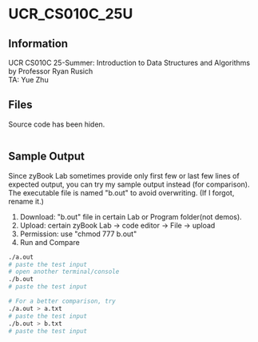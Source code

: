 # UCR_CS010C_25U
## Information
UCR CS010C 25-Summer: Introduction to Data Structures and Algorithms  
by Professor Ryan Rusich  
TA: Yue Zhu
## Files
Source code has been hiden.
```txt
```
## Sample Output
Since zyBook Lab sometimes provide only first few or last few lines of expected output, 
you can try my sample output instead (for comparison).  
The executable file is named "b.out" to avoid overwriting. (If I forgot, rename it.)
1. Download: "b.out" file in certain Lab or Program folder(not demos).
2. Upload: certain zyBook Lab -> code editor -> File -> upload
3. Permission: use "chmod 777 b.out"
4. Run and Compare
```bash
./a.out
# paste the test input
# open another terminal/console
./b.out
# paste the test input

# For a better comparison, try 
./a.out > a.txt
# paste the test input
./b.out > b.txt
# paste the test input
```